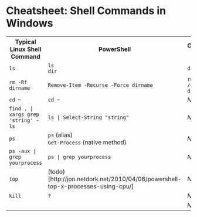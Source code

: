 # Cheatsheet: Shell Commands in Windows

<table>
    <tr>
        <th>Typical Linux Shell Command</th>
        <th>PowerShell</th>
        <th>Command Prompt</th>
    </tr>
    <tr>
      <td><code>ls</code></td>
      <td><code>ls</code><br><code>dir</code></td>
      <td><code>dir</code></td>
    </tr>
    <tr>
      <td><code>rm -Rf dirname</code></td>
      <td><code>Remove-Item -Recurse -Force dirname</code></td>
      <td><code>rmdir /s /q dirname</code></td>
    </tr>
    <tr>
      <td><code>cd ~</code></td>
      <td><code>cd ~</code></td>
      <td><em>N/A</em></td>
    </tr>
    <tr>
      <td><code>find . | xargs grep 'string' -ls</code></td>
      <td><code>ls | Select-String "string"</code></td>
      <td><em>N/A</em></td>
    </tr>
    <tr>
      <td><code>ps</code><br></td>
      <td><code>ps</code> (alias)<br><code>Get-Process</code> (native method)</td>
      <td><em>N/A</em></td>
    </tr>
    <tr>
      <td><code>ps -aux | grep yourprocess</code></td>
      <td><code>ps | grep yourprocess</td>
      <td><em>N/A</em></td>
    </tr>
    <tr>
      <td><code>top</code></td>
      <td>(todo)[http://jon.netdork.net/2010/04/06/powershell-top-x-processes-using-cpu/]</td>
      <td><em>N/A</em></td>
    </tr>
    <tr>
      <td><code>kill</code></td>
      <td><code>?</code></td>
      <td><em>N/A</em></td>
    </tr>
    <tr>
      <td><code></code></td>
      <td><code></code></td>
      <td><em>N/A</em></td>
    </tr>
</table>
